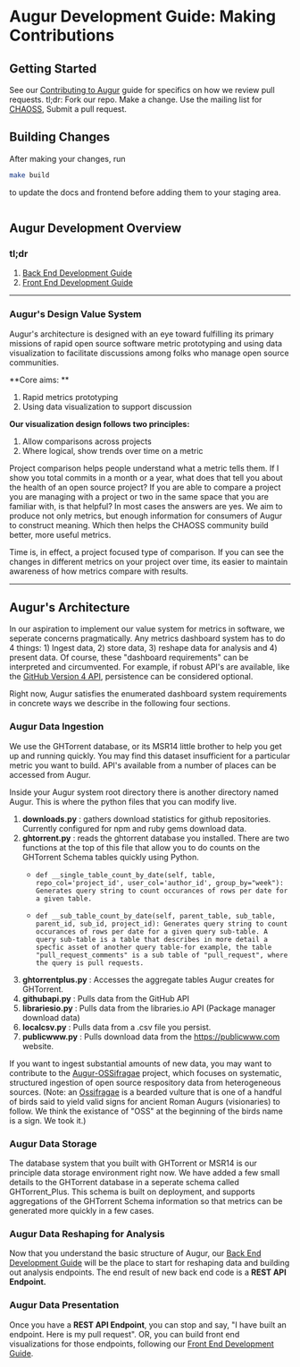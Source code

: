 # Augur Development Guide: Making Contributions

## Getting Started
See our [Contributing to Augur](/CONTRIBUTING.md) guide for specifics on how we review pull requests. tl;dr: Fork our repo. Make a change. Use the mailing list for [CHAOSS](https://lists.linuxfoundation.org/mailman/listinfo/oss-health-metrics), Submit a pull request. 

## Building Changes
After making your changes, run 
```bash
make build
```  
to update the docs and frontend before adding them to your staging area.
```
```

## Augur Development Overview

### tl;dr
  1. [Back End Development Guide](/docs/dev-guide-pt1.md) 
  2. [Front End Development Guide](/docs/dev-guide-pt2.md)
---------------------

### Augur's Design Value System
Augur's architecture is designed with an eye toward fulfilling its primary missions of rapid open source software metric prototyping and using data visualization to facilitate discussions among folks who manage open source communities. 

**Core aims: **
  1. Rapid metrics prototyping
  2. Using data visualization to support discussion

**Our visualization design follows two principles:**
  1. Allow comparisons across projects
  2. Where logical, show trends over time on a metric

Project comparison helps people understand what a metric tells them.  If I show you total commits in a month or a year, what does that tell you about the health of an open source project?  If  you are able to compare a project you are managing with a project or two in the same space that you are familiar with, is that helpful? In most cases the answers are yes. We aim to produce not only metrics, but enough information for consumers of Augur to construct meaning. Which then helps the CHAOSS community build better, more useful metrics. 

Time is, in effect, a project focused type of comparison. If you can see the changes in different metrics on your project over time, its easier to maintain awareness of how metrics compare with results. 

--------------------------------

## Augur's Architecture
In our aspiration to implement our value system for metrics in software, we seperate concerns pragmatically.  Any metrics dashboard system has to do 4 things: 1) Ingest data, 2) store data, 3) reshape data for analysis and 4) present data. Of course, these "dashboard requirements" can be interpreted and circumvented.  For example, if robust API's are available, like the [GitHub Version 4 API](https://developer.github.com/v4/), persistence can be considered optional. 

Right now, Augur satisfies the enumerated dashboard system requirements in concrete ways we describe in the following four sections. 

### Augur Data Ingestion
We use the GHTorrent database, or its MSR14 little brother to help you get up and running quickly. You may find this dataset insufficient for a particular metric you want to build. API's available from a number of places can be accessed from Augur. 

Inside your Augur system root directory there is another directory named Augur.  This is where the python files that you can modify live.  

1. **downloads.py** : gathers download statistics for github repositories. Currently configured for npm and ruby gems download data. 
2. **ghtorrent.py** : reads the ghtorrent database you installed.  There are two functions at the top of this file that allow you to do counts on the GHTorrent Schema tables quickly using Python. 
    -     def __single_table_count_by_date(self, table, repo_col='project_id', user_col='author_id', group_by="week"): Generates query string to count occurances of rows per date for a given table.
    -     def __sub_table_count_by_date(self, parent_table, sub_table, parent_id, sub_id, project_id): Generates query string to count occurances of rows per date for a given query sub-table. A query sub-table is a table that describes in more detail a specfic asset of another query table-for example, the table "pull_request_comments" is a sub table of "pull_request", where the query is pull requests.
3. **ghtorrentplus.py** : Accesses the aggregate tables Augur creates for GHTorrent. 
4. **githubapi.py** : Pulls data from the GitHub API
5. **librariesio.py** : Pulls data from the libraries.io API (Package manager download data)
6. **localcsv.py** : Pulls data from a .csv file you persist. 
7. **publicwww.py** : Pulls download data from the https://publicwww.com website.

If you want to ingest substantial amounts of new data, you may want to contribute to the [Augur-OSSifragae](https://github.com/OSSHealth/augur-ossifragae) project, which focuses on systematic, structured ingestion of open source respository data from heterogeneous sources. (Note: an [Ossifragae](https://en.wikipedia.org/wiki/Bearded_Vulture) is a bearded vulture that is one of a handful of birds said to yield valid signs for ancient Roman Augurs (visionaries) to follow. We think the existance of "OSS" at the beginning of the birds name is a sign. We took it.)

### Augur Data Storage
The database system that you built with GHTorrent or MSR14 is our principle data storage environment right now. We have added a few small details to the GHTorrent database in a seperate schema called GHTorrent_Plus.  This schema is built on deployment, and supports aggregations of the GHTorrent Schema information so that metrics can be generated more quickly in a few cases. 

### Augur Data Reshaping for Analysis
Now that you understand the basic structure of Augur, our [Back End Development Guide](/docs/dev-guide-pt1.md) will be the place to start for reshaping data and building out analysis endpoints. The end result of new back end code is a **REST API Endpoint.**

### Augur Data Presentation 
Once you have a **REST API Endpoint**, you can stop and say, "I have built an endpoint. Here is my pull request".  OR, you can build front end visualizations for those endpoints, following our [Front End Development Guide](/docs/dev-guide-pt2.md).

